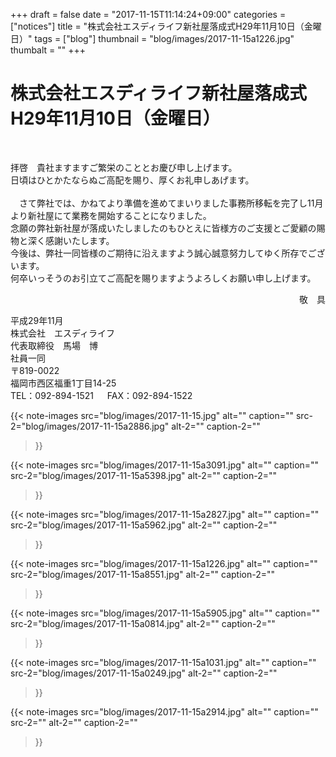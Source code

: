 +++
draft = false
date = "2017-11-15T11:14:24+09:00"
categories = ["notices"]
title = "株式会社エスディライフ新社屋落成式H29年11月10日（金曜日）"
tags = ["blog"]
thumbnail = "blog/images/2017-11-15a1226.jpg"
thumbalt = ""
+++
# 株式会社エスディライフ新社屋落成式H29年11月10日（金曜日）


<br>
<p>拝啓　貴社ますますご繁栄のこととお慶び申し上げます。 <br>
日頃はひとかたならぬご高配を賜り、厚くお礼申しあげます。 <br><br>
　さて弊社では、かねてより準備を進めてまいりました事務所移転を完了し11月より新社屋にて業務を開始することになりました。 <br>
念願の弊社新社屋が落成いたしましたのもひとえに皆様方のご支援とご愛顧の賜物と深く感謝いたします。 <br>
今後は、弊社一同皆様のご期待に沿えますよう誠心誠意努力してゆく所存でございます。 <br>
何卒いっそうのお引立てご高配を賜りますようよろしくお願い申し上げます。 </p>
<p align="right">　　　　　　　　　　　　　　　敬　具　 </p>
<p>平成29年11月 <br>
  株式会社　エスディライフ <br>
  代表取締役　馬場　博 <br>
  社員一同 <br>
  〒819-0022<br>
  福岡市西区福重1丁目14-25<br>
  TEL：092-894-1521  　
  FAX：092-894-1522</p>

{{< note-images 
    src="blog/images/2017-11-15.jpg" alt="" caption=""
    src-2="blog/images/2017-11-15a2886.jpg" alt-2="" caption-2=""
>}}

{{< note-images 
    src="blog/images/2017-11-15a3091.jpg" alt="" caption=""
    src-2="blog/images/2017-11-15a5398.jpg" alt-2="" caption-2=""
>}}

{{< note-images 
    src="blog/images/2017-11-15a2827.jpg" alt="" caption=""
    src-2="blog/images/2017-11-15a5962.jpg" alt-2="" caption-2=""
>}}

{{< note-images 
    src="blog/images/2017-11-15a1226.jpg" alt="" caption=""
    src-2="blog/images/2017-11-15a8551.jpg" alt-2="" caption-2=""
>}}

{{< note-images 
    src="blog/images/2017-11-15a5905.jpg" alt="" caption=""
    src-2="blog/images/2017-11-15a0814.jpg" alt-2="" caption-2=""
>}}

{{< note-images 
    src="blog/images/2017-11-15a1031.jpg" alt="" caption=""
    src-2="blog/images/2017-11-15a0249.jpg" alt-2="" caption-2=""
>}}

{{< note-images 
    src="blog/images/2017-11-15a2914.jpg" alt="" caption=""
    src-2="" alt-2="" caption-2=""
>}}




